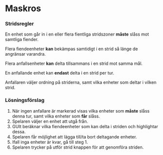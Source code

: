 # Maskros


### Stridsregler

En enhet som går in i en eller flera fientliga stridszoner **måste** slåss mot samtliga fiender.

Flera fiendeenheter **kan** bekämpas samtidigt i en strid så länge de angränsar varandra.

Flera anfallsenheter **kan** delta tillsammans i en strid mot samma mål.

En anfallande enhet kan **endast** delta i en strid per tur.

Anfallaren väljer ordning på striderna, samt vilka enheter som deltar i vilken strid.

### Lösningsförslag

1. När ingen anfallare är markerad visas vilka enheter som **måste** slåss denna tur, samt vilka enheter som **får** slåss.
2. Spelaren väljer en enhet att utgå från.
3. GUIt beräknar vilka fiendeenheter som kan delta i striden och highlightar dessa.
4. Spelaren får möjlighet att lägga till/ta bort deltagande enheter. 
5. Ifall inga enheter är kvar, gå till steg 1.
6. Spelaren trycker på utför strid knappen för att genomföra striden. 
